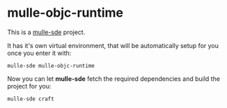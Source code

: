 # mulle-objc-runtime

This is a [mulle-sde](https://mulle-sde.github.io/) project.

It has it's own virtual environment, that will be automatically setup for you
once you enter it with:

```
mulle-sde mulle-objc-runtime
```

Now you can let **mulle-sde** fetch the required dependencies and build the 
project for you:

```
mulle-sde craft
```
